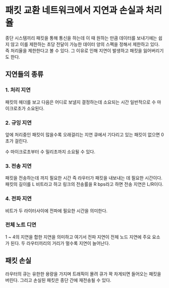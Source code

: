 # 패킷 교환 네트워크에서 지연과 손실과 처리율

종단 시스템끼리 패킷을 통해 통신을 하는데 이 때 원하는 만큼 데이터를 보내기에는 쉽지 않고 이를 제한하는 초당 전달이 가능한 데이터 양의 스펙을 정해서 제한하고 있다. 즉 처리율을 제한한다고 볼 수 있다.
그 이유로 인해 지연이 발생하고 패킷을 잃어버리기도 한다.

## 지연들의 종류

### 1. 처리 지연

패킷의 헤더를 보고 다음은 어디로 보낼지 결정하는데 소요되는 시간
일반적으로 수 마이크로초가 소요된다.

### 2. 규잉 지연

앞에 처리중인 패킷이 많을수록 오래걸리는 지연
큐에서 기다리고 있는 패킷이 없으면 0초가 걸린다.

수 마이크로초부터 수 밀리초까지 소요될 수 있다.

### 3. 전송 지연

패킷을 전송하는데 까지 필요한 시간 즉 라우터가 패킷을 내보내는 데 필요한 시간이다.
패킷의 길이를 L 비트라고 하고 링크의 전송률을 R bps라고 하면 전송 지연은 L/R이다.

### 4. 전파 지연

비트가 두 라이터사이에 전파에 필요한 시간을 의미한다.

### 전체 노트 디연

1 ~ 4의 지연을 합한 지연을 의미하고 여기서 전파 지연이 전체 노드 지연에 주요 요소가 된다.
두 라우터끼리의 거리가 멀수록 지연이 늘어난다.

## 패킷 손실

라우터의 큐는 유한한 용량을 가지며 트래픽이 몰려 큐가 꽉 차게되면 들어오는 패킷을 버린다.
그리고 손실된 패킷은 종단 간에 재전송될 수 있다.
